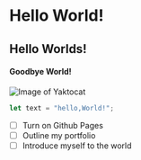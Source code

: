 # Hello World!
## Hello Worlds!
#### Goodbye World!

![Image of Yaktocat](https://octodex.github.com/images/yaktocat.png)


``` javascript
let text = "hello,World!";
```

- [ ] Turn on Github Pages
- [ ] Outline my portfolio
- [ ] Introduce myself to the world
